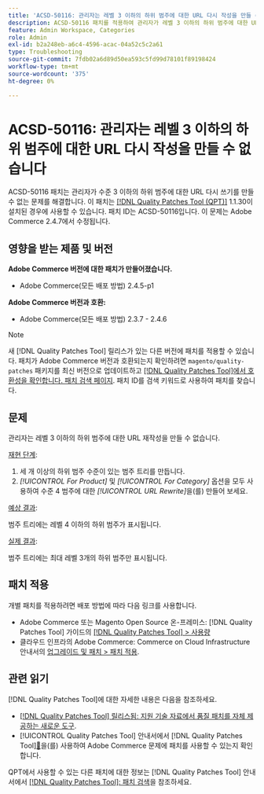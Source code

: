 ```yaml
---
title: 'ACSD-50116: 관리자는 레벨 3 이하의 하위 범주에 대한 URL 다시 작성을 만들 수 없습니다'
description: ACSD-50116 패치를 적용하여 관리자가 레벨 3 이하의 하위 범주에 대한 URL 재작성을 만들 수 없는 Adobe Commerce 문제를 해결합니다.
feature: Admin Workspace, Categories
role: Admin
exl-id: b2a248eb-a6c4-4596-acac-04a52c5c2a61
type: Troubleshooting
source-git-commit: 7fdb02a6d89d50ea593c5fd99d78101f89198424
workflow-type: tm+mt
source-wordcount: '375'
ht-degree: 0%

---
```


# ACSD-50116: 관리자는 레벨 3 이하의 하위 범주에 대한 URL 다시 작성을 만들 수 없습니다

ACSD-50116 패치는 관리자가 수준 3 이하의 하위 범주에 대한 URL 다시 쓰기를 만들 수 없는 문제를 해결합니다. 이 패치는 [[!DNL Quality Patches Tool (QPT)]](https://experienceleague.adobe.com/en/docs/commerce-operations/tools/quality-patches-tool/quality-patches-tool-to-self-serve-quality-patches) 1.1.30이 설치된 경우에 사용할 수 있습니다. 패치 ID는 ACSD-50116입니다. 이 문제는 Adobe Commerce 2.4.7에서 수정됩니다.

## 영향을 받는 제품 및 버전

**Adobe Commerce 버전에 대한 패치가 만들어졌습니다.**

* Adobe Commerce(모든 배포 방법) 2.4.5-p1

**Adobe Commerce 버전과 호환:**

* Adobe Commerce(모든 배포 방법) 2.3.7 - 2.4.6

>[!NOTE]
>
>새 [!DNL Quality Patches Tool] 릴리스가 있는 다른 버전에 패치를 적용할 수 있습니다. 패치가 Adobe Commerce 버전과 호환되는지 확인하려면 `magento/quality-patches` 패키지를 최신 버전으로 업데이트하고 [[!DNL Quality Patches Tool]에서 호환성을 확인합니다. 패치 검색 페이지](https://experienceleague.adobe.com/tools/commerce-quality-patches/index.html). 패치 ID를 검색 키워드로 사용하여 패치를 찾습니다.

## 문제

관리자는 레벨 3 이하의 하위 범주에 대한 URL 재작성을 만들 수 없습니다.

<u>재현 단계</u>:

1. 세 개 이상의 하위 범주 수준이 있는 범주 트리를 만듭니다.
1. *[!UICONTROL For Product]* 및 *[!UICONTROL For Category]* 옵션을 모두 사용하여 수준 4 범주에 대한 *[!UICONTROL URL Rewrite]*&#x200B;을(를) 만들어 보세요.

<u>예상 결과</u>:

범주 트리에는 레벨 4 이하의 하위 범주가 표시됩니다.

<u>실제 결과</u>:

범주 트리에는 최대 레벨 3개의 하위 범주만 표시됩니다.

## 패치 적용

개별 패치를 적용하려면 배포 방법에 따라 다음 링크를 사용합니다.

* Adobe Commerce 또는 Magento Open Source 온-프레미스: [!DNL Quality Patches Tool] 가이드의 [[!DNL Quality Patches Tool] > 사용량](/help/tools/quality-patches-tool/usage.md)
* 클라우드 인프라의 Adobe Commerce: Commerce on Cloud Infrastructure 안내서의 [업그레이드 및 패치 > 패치 적용](https://experienceleague.adobe.com/docs/commerce-cloud-service/user-guide/develop/upgrade/apply-patches.html).

## 관련 읽기

[!DNL Quality Patches Tool]에 대한 자세한 내용은 다음을 참조하세요.

* [[!DNL Quality Patches Tool] 릴리스됨: 지원 기술 자료에서 품질 패치를 자체 제공하는 새로운 도구](https://experienceleague.adobe.com/en/docs/commerce-operations/tools/quality-patches-tool/quality-patches-tool-to-self-serve-quality-patches).
* [!UICONTROL Quality Patches Tool] 안내서에서  [!DNL Quality Patches Tool][&#128279;](/help/tools/quality-patches-tool/patches-available-in-qpt/check-patch-for-magento-issue-with-magento-quality-patches.md)을(를) 사용하여 Adobe Commerce 문제에 패치를 사용할 수 있는지 확인합니다.


QPT에서 사용할 수 있는 다른 패치에 대한 정보는 [!DNL Quality Patches Tool] 안내서에서 [[!DNL Quality Patches Tool]: 패치 검색](https://experienceleague.adobe.com/tools/commerce-quality-patches/index.html)을 참조하세요.
